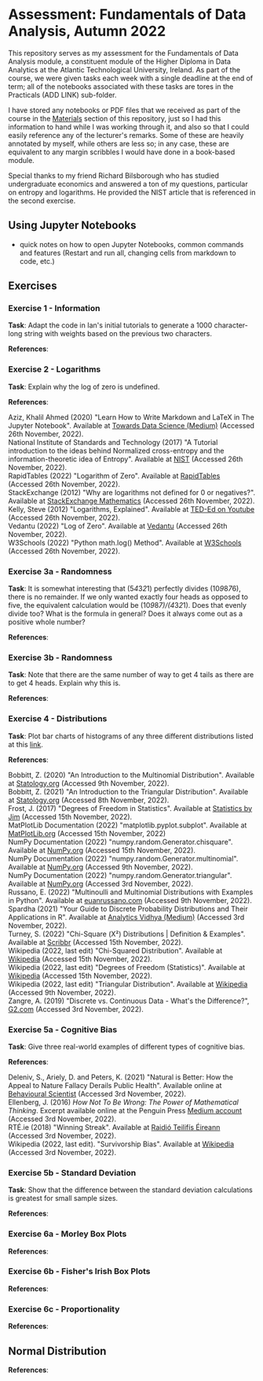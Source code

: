 # Assessment: Fundamentals of Data Analysis, Autumn 2022

This repository serves as my assessment for the Fundamentals of Data Analysis module, a constituent module of the Higher Diploma in Data Analytics at the Atlantic Technological University, Ireland. As part of the course, we were given tasks each week with a single deadline at the end of term; all of the notebooks associated with these tasks are tores in the Practicals (ADD LINK) sub-folder.

I have stored any notebooks or PDF files that we received as part of the course in the [Materials](\materials) section of this repository, just so I had this information to hand while I was working through it, and also so that I could easily reference any of the lecturer's remarks. Some of these are heavily annotated by myself, while others are less so; in any case, these are equivalent to any margin scribbles I would have done in a book-based module.

Special thanks to my friend Richard Bilsborough who has studied undergraduate economics and answered a ton of my questions, particular on entropy and logarithms. He provided the NIST article that is referenced in the second exercise.

## Using Jupyter Notebooks

- quick notes on how to open Jupyter Notebooks, common commands and features (Restart and run all, changing cells from markdown to code, etc.)

## Exercises

### **Exercise 1 - Information**

**Task**: Adapt the code in Ian's initial tutorials to generate a 1000 character-long string with weights based on the previous two characters.

**References**:

### **Exercise 2 - Logarithms**

**Task**: Explain why the log of zero is undefined.

**References**:

Aziz, Khalil Ahmed (2020) "Learn How to Write Markdown and LaTeX in The Jupyter Notebook". Available at [Towards Data Science (Medium)](https://towardsdatascience.com/write-markdown-latex-in-the-jupyter-notebook-10985edb91fd) (Accessed 26th November, 2022).
\
National Institute of Standards and Technology (2017) "A Tutorial introduction to the ideas behind Normalized cross-entropy and the information-theoretic idea of Entropy". Available at [NIST](https://www.nist.gov/system/files/documents/2017/11/30/nce.pdf) (Accessed 26th November, 2022).
\
RapidTables (2022) "Logarithm of Zero". Available at [RapidTables](https://www.rapidtables.com/math/algebra/logarithm/Logarithm_of_0.html) (Accessed 26th November, 2022).
\
StackExchange (2012) "Why are logarithms not defined for 0 or negatives?". Available at [StackExchange Mathematics](https://math.stackexchange.com/questions/116622/why-are-logarithms-not-defined-for-0-and-negatives) (Accessed 26th November, 2022).
\
Kelly, Steve (2012) "Logarithms, Explained". Available at [TED-Ed on Youtube](https://www.youtube.com/watch?v=zzu2POfYv0Y) (Accessed 26th November, 2022).
\
Vedantu (2022) "Log of Zero". Available at [Vedantu](https://www.vedantu.com/maths/value-of-log-0) (Accessed 26th November, 2022).
\
W3Schools (2022) "Python math.log() Method". Available at [W3Schools](https://www.w3schools.com/python/ref_math_log.asp) (Accessed 26th November, 2022).

### **Exercise 3a - Randomness**

**Task**: It is somewhat interesting that (5*4*3*2*1) perfectly divides (10*9*8*7*6), there is no remainder. If we only wanted exactly four heads as opposed to five, the equivalent calculation would be (10*9*8*7)/(4*3*2*1). Does that evenly divide too? What is the formula in general? Does it always come out as a positive whole number?

**References**:

### **Exercise 3b - Randomness**

**Task**: Note that there are the same number of way to get 4 tails as there are to get 4 heads. Explain why this is.

**References**:

### **Exercise 4 - Distributions**

**Task**: Plot bar charts of histograms of any three different distributions listed at this [link](https://numpy.org/doc/stable/reference/random/generator.html#distributions).

**References**:

Bobbitt, Z. (2020) "An Introduction to the Multinomial Distribution". Available at [Statology.org](https://www.statology.org/multinomial-distribution/) (Accessed 9th November, 2022).
\
Bobbitt, Z. (2021) "An Introduction to the Triangular Distribution". Available at [Statology.org](https://www.statology.org/triangular-distribution/) (Accessed 8th November, 2022).
\
Frost, J. (2017) "Degrees of Freedom in Statistics". Available at [Statistics by Jim](https://statisticsbyjim.com/hypothesis-testing/degrees-freedom-statistics/) (Accessed 15th November, 2022).
\
MatPlotLib Documentation (2022) "matplotlib.pyplot.subplot". Available at [MatPlotLib.org](https://matplotlib.org/stable/api/_as_gen/matplotlib.pyplot.subplot.html) (Accessed 15th November, 2022)
\
NumPy Documentation (2022) "numpy.random.Generator.chisquare". Available at [NumPy.org](https://numpy.org/doc/stable/reference/random/generated/numpy.random.Generator.chisquare.html) (Accessed 15th November, 2022).
\
NumPy Documentation (2022) "numpy.random.Generator.multinomial". Available at [NumPy.org](https://numpy.org/doc/stable/reference/random/generated/numpy.random.Generator.multinomial.html) (Accessed 9th November, 2022).
\
NumPy Documentation (2022) "numpy.random.Generator.triangular". Available at [NumPy.org](https://numpy.org/doc/stable/reference/random/generated/numpy.random.Generator.triangular.html) (Accessed 3rd November, 2022).
\
Russano, E. (2022) "Multinoulli and Multinomial Distributions with Examples in Python". Available at [euanrussano.com](https://www.euanrussano.com/post/probability/multinoulli_multinomial/) (Accessed 9th November, 2022).
\
Spardha (2021) "Your Guide to Discrete Probability Distributions and Their Applications in R". Available at [Analytics Vidhya (Medium)](https://medium.com/analytics-vidhya/7-types-of-discrete-probability-distributions-and-their-applications-in-r-ba5e2e263bd5) (Accessed 3rd November, 2022).
\
Turney, S. (2022) "Chi-Square (Χ²) Distributions | Definition & Examples". Available at [Scribbr](https://www.scribbr.com/statistics/chi-square-distributions/) (Accessed 15th November, 2022).
\
Wikipedia (2022, last edit) "Chi-Squared Distribution". Available at [Wikipedia](https://en.wikipedia.org/wiki/Chi-squared_distribution) (Accessed 15th November, 2022).
\
Wikipedia (2022, last edit) "Degrees of Freedom (Statistics)". Available at [Wikipedia](https://simple.wikipedia.org/wiki/Degrees_of_freedom_(statistics)) (Accessed 15th November, 2022).
\
Wikipedia (2022, last edit) "Triangular Distribution". Available at [Wikipedia](https://en.wikipedia.org/wiki/Triangular_distribution) (Accessed 9th November, 2022).
\
Zangre, A. (2019) "Discrete vs. Continuous Data - What's the Difference?", [G2.com](https://www.g2.com/articles/discrete-vs-continuous-data) (Accessed 3rd November, 2022).

### **Exercise 5a - Cognitive Bias**

**Task**: Give three real-world examples of different types of cognitive bias.

**References**:

Deleniv, S., Ariely, D. and Peters, K. (2021) "Natural is Better: How the Appeal to Nature Fallacy Derails Public Health". Available online at [Behavioural Scientist](https://behavioralscientist.org/natural-is-better-how-the-naturalistic-fallacy-derails-public-health/) (Accessed 3rd November, 2022).
\
Ellenberg, J. (2016) _How Not To Be Wrong: The Power of Mathematical Thinking_. Excerpt available online at the Penguin Press [Medium account](https://medium.com/@penguinpress/an-excerpt-from-how-not-to-be-wrong-by-jordan-ellenberg-664e708cfc3d) (Accessed 3rd November, 2022).
\
RTÉ.ie (2018) "Winning Streak". Available at [Raidió Teilifís Éireann](https://www.rte.ie/tv/programmes/932584-winning-streak/) (Accessed 3rd November, 2022).
\
Wikipedia (2022, last edit). "Survivorship Bias". Available at [Wikipedia](https://en.wikipedia.org/wiki/Survivorship_bias) (Accessed 3rd November, 2022).

### **Exercise 5b - Standard Deviation**

**Task**: Show that the difference between the standard deviation calculations is greatest for small sample sizes.

**References**:

### **Exercise 6a - Morley Box Plots**

**References**:

### **Exercise 6b - Fisher's Irish Box Plots**

**References**:

### **Exercise 6c - Proportionality**

**References**:

## **Normal Distribution**

**References**:
